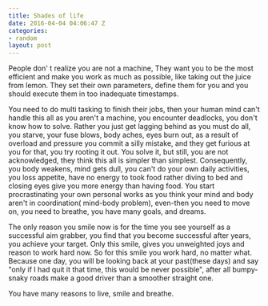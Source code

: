 ```yaml
---
title: Shades of life
date: 2016-04-04 04:06:47 Z
categories:
- random
layout: post
---
```


People don' t realize you are not a machine,
They want you to be the most efficient and make you work as much as possible, like taking out the juice from lemon. They set their own parameters, define them for you and you should execute them in too inadequate timestamps. 

You need to do multi tasking to finish their jobs, then your human mind can't handle this all as you aren't a machine, you encounter deadlocks, you don't know how to solve. Rather you just get lagging behind as you must do all, you starve, your fuse blows, body aches, eyes burn out, as a result of overload and pressure you commit a silly mistake, and they get furious at you for that, you try rooting it out. You solve it, but still, you are not acknowledged, they think this all is simpler than simplest. Consequently, you body weakens, mind gets dull, you can't do your own daily activities, you loss appetite, have no energy to took food rather diving to bed and closing eyes give you more energy than having food. You start procrastinating your own personal works as you think your mind and body aren't in coordination( mind-body problem), even-then you need to move on, you need to breathe, you have many goals, and dreams.

 The only reason you smile now is for the time you see yourself as a successful aim grabber, you find that you become successful after years, you achieve your target. Only this smile, gives you unweighted joys and reason to work hard now. So for this smile you work hard, no matter what. Because one day, you will be looking back at your past(these days) and say "only if I had quit it that time, this would be never possible", after all bumpy- snaky roads make a good driver than a smoother straight one.

 
You have many reasons to live, smile and breathe.
